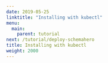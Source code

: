 ```yaml
---
date: 2019-05-25
linktitle: "Installing with kubectl"
menu:
  main:
    parent: tutorial
next: /tutorial/deploy-schemahero
title: Installing with kubectl
weight: 2000
---
```

